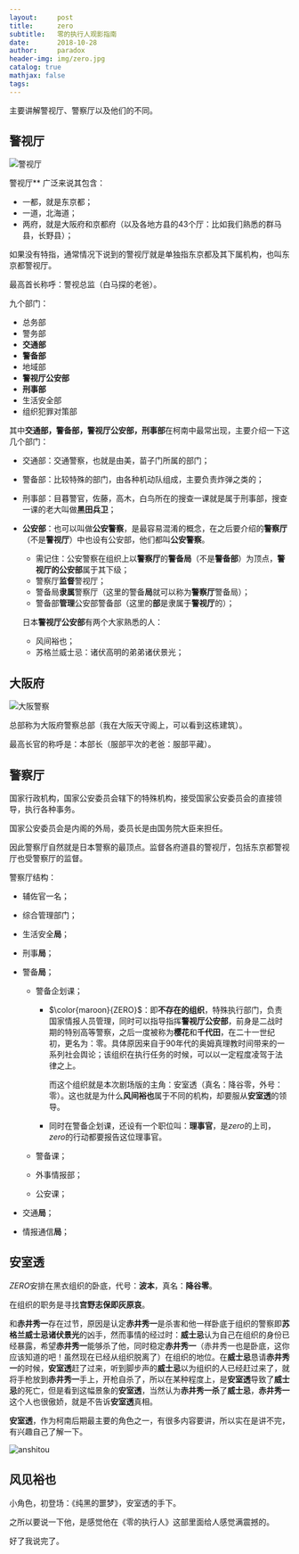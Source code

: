```yaml
---
layout:     post
title:      zero
subtitle:   零的执行人观影指南
date:       2018-10-28
author:     paradox
header-img: img/zero.jpg
catalog: true
mathjax: false
tags:
---
```


主要讲解警视厅、警察厅以及他们的不同。

## 警视厅

![警视厅](https://raw.githubusercontent.com/paradoxtown/paradoxtown.github.io/master/img/警视厅.jpg)

警视厅** 广泛来说其包含：

- 一都，就是东京都；
- 一道，北海道；
- 两府，就是大阪府和京都府（以及各地方县的43个厅：比如我们熟悉的群马县，长野县）；

如果没有特指，通常情况下说到的警视厅就是单独指东京都及其下属机构，也叫东京都警视厅。

最高首长称呼：警视总监（白马探的老爸）。

九个部门：

- 总务部
- 警务部
- **交通部**
- **警备部**
- 地域部
- **警视厅公安部**
- **刑事部**
- 生活安全部
- 组织犯罪对策部

其中**交通部，警备部，警视厅公安部，刑事部**在柯南中最常出现，主要介绍一下这几个部门：

- 交通部：交通警察，也就是由美，苗子门所属的部门；

- 警备部：比较特殊的部门，由各种机动队组成，主要负责炸弹之类的；

- 刑事部：目暮警官，佐藤，高木，白鸟所在的搜查一课就是属于刑事部，搜查一课的老大叫做**黑田兵卫**；

- **公安部**：也可以叫做**公安警察**，是最容易混淆的概念，在之后要介绍的**警察厅**（不是**警视厅**）中也设有公安部，他们都叫**公安警察**。

  - 需记住：公安警察在组织上以**警察厅**的**警备局**（不是**警备部**）为顶点，**警视厅的公安部**属于其下级；
  - 警察厅**监督**警视厅；
  - 警备局**隶属**警察厅（这里的警备**局**就可以称为**警察厅**警备局）；
  - 警备部**管理**公安部警备部（这里的**部**是隶属于**警视厅**的）；

  日本**警视厅公安部**有两个大家熟悉的人：

  - 风间裕也；
  - 苏格兰威士忌：诸伏高明的弟弟诸伏景光；

## 大阪府

![大阪警察](https://raw.githubusercontent.com/paradoxtown/paradoxtown.github.io/master/img/大阪警察.jpg)

总部称为大阪府警察总部（我在大阪天守阁上，可以看到这栋建筑）。

最高长官的称呼是：本部长（服部平次的老爸：服部平藏）。

## 警察厅

国家行政机构，国家公安委员会辖下的特殊机构，接受国家公安委员会的直接领导，执行各种事务。

国家公安委员会是内阁的外局，委员长是由国务院大臣来担任。

因此警察厅自然就是日本警察的最顶点。监督各府道县的警视厅，包括东京都警视厅也受警察厅的监督。

警察厅结构：

- 辅佐官一名；

- 综合管理部门；

- 生活安全**局**；

- 刑事**局**；

- 警备**局**；

  - 警备企划课；

    - $\color{maroon}{ZERO}$：即**不存在的组织**，特殊执行部门，负责国家情报人员管理，同时可以指导指挥**警视厅公安部**，前身是二战时期的特别高等警察，之后一度被称为**樱花**和**千代田**，在二十一世纪初，更名为：零。具体原因来自于90年代的奥姆真理教时间带来的一系列社会舆论；该组织在执行任务的时候，可以以一定程度凌驾于法律之上。

      而这个组织就是本次剧场版的主角：安室透（真名：降谷零，外号：零）。这也就是为什么**风间裕也**属于不同的机构，却要服从**安室透**的领导。

    - 同时在警备企划课，还设有一个职位叫：**理事官**，是$zero$的上司，$zero$的行动都要报告这位理事官。

  - 警备课；

  - 外事情报部；

  - 公安课；

- 交通**局**；

- 情报通信**局**；

## 安室透

$ZERO$安排在黑衣组织的卧底，代号：**波本**，真名：**降谷零**。

在组织的职务是寻找**宫野志保即灰原哀**。

和**赤井秀一**存在过节，原因是认定**赤井秀一**是杀害和他一样卧底于组织的警察即**苏格兰威士忌诸伏景光**的凶手，然而事情的经过时：**威士忌**认为自己在组织的身份已经暴露，希望**赤井秀一**能够杀了他，同时稳定**赤井秀一**（赤井秀一也是卧底，这你应该知道的吧！虽然现在已经从组织脱离了）在组织的地位。在**威士忌**恳请**赤井秀一**的时候，**安室透**赶了过来，听到脚步声的**威士忌**以为组织的人已经赶过来了，就将手枪放到**赤井秀一**手上，开枪自杀了，所以在某种程度上，是**安室透**导致了**威士忌**的死亡，但是看到这幅景象的**安室透**，当然认为**赤井秀一杀**了**威士忌**，**赤井秀一**这个人也很傲娇，就是不告诉**安室透**真相。

**安室透**，作为柯南后期最主要的角色之一，有很多内容要讲，所以实在是讲不完，有兴趣自己了解一下。

![anshitou](https://raw.githubusercontent.com/paradoxtown/paradoxtown.github.io/master/img/anshitou.jpg)

## 风见裕也

小角色，初登场：《纯黑的噩梦》，安室透的手下。

之所以要说一下他，是感觉他在《零的执行人》这部里面给人感觉满震撼的。

好了我说完了。

